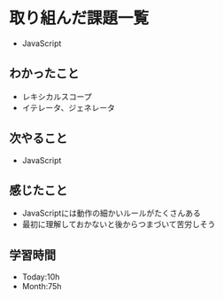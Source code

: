 # 取り組んだ課題一覧
- JavaScript
## わかったこと
- レキシカルスコープ
- イテレータ、ジェネレータ
## 次やること
- JavaScript
## 感じたこと
- JavaScriptには動作の細かいルールがたくさんある
- 最初に理解しておかないと後からつまづいて苦労しそう
## 学習時間
- Today:10h
- Month:75h
